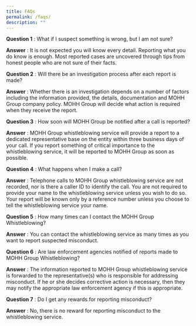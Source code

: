 ```yaml
---
title: FAQs
permalink: /faqs/
description: ""
---
```

**Question 1** : What if I suspect something is wrong, but I am not sure?

**Answer** : It is not expected you will know every detail. Reporting what you do know is enough. Most reported cases are uncovered through tips from honest people who are not sure of their facts.

**Question 2**  : Will there be an investigation process after each report is made?

**Answer** : Whether there is an investigation depends on a number of factors including the information provided, the details, documentation and MOHH Group company policy. MOHH Group will decide what action is required when they receive the report.

**Question 3** : How soon will MOHH Group be notified after a call is reported?

**Answer** : MOHH Group whistleblowing service will provide a report to a dedicated representative base on the entity within three business days of your call. If you report something of critical importance to the whistleblowing service, it will be reported to MOHH Group as soon as possible.

**Question 4** : What happens when I make a call?

**Answer** : Telephone calls to MOHH Group whistleblowing service are not recorded, nor is there a caller ID to identify the call. You are not required to provide your name to the whistleblowing service unless you wish to do so. Your report will be known only by a reference number unless you choose to tell the whistleblowing service your name.

**Question 5** : How many times can I contact the MOHH Group Whistleblowing?

**Answer** : You can contact the whistleblowing service as many times as you want to report suspected misconduct.

**Question 6** : Are law enforcement agencies notified of reports made to MOHH Group Whistleblowing?

**Answer** : The information reported to MOHH Group whistleblowing service is forwarded to the representative(s) who is responsible for addressing misconduct. If he or she decides corrective action is necessary, then they may notify the appropriate law enforcement agency if this is appropriate.

**Question 7** : Do I get any rewards for reporting misconduct?

**Answer** : No, there is no reward for reporting misconduct to the whistleblowing service.